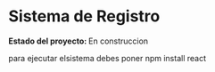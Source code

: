 <h1>Sistema de Registro</h1>
<p><strong>Estado del proyecto: </strong>En construccion</p>
para ejecutar elsistema debes poner npm install react
